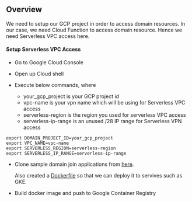 ##  Overview

We need to setup our GCP project in order to access domain resources. In our case, we need Cloud Function to access domain resource. Hence we need Serverless VPC access here.


####    Setup Serverless VPC Access

-   Go to Google Cloud Console

-   Open up Cloud shell

-   Execute below commands, where

    -   your_gcp_project is your GCP project id
    -   vpc-name is your vpn name which will be using for Serverless VPC access
    -   serverless-region is the region you used for serverless VPC access
    -   serverless-ip-range is an unused /28 IP range for Serverless VPN access

```shell
export DOMAIN_PROJECT_ID=your_gcp_project
export VPC_NAME=vpc-name
export SERVERLESS_REGION=serverless-region
export SERVERLESS_IP_RANGE=serverless-ip-range
```

-   Clone sample domain join applications from [here](https://github.com/GoogleCloudPlatform/gce-automated-ad-join/tree/master/register-computer).

    Also created a [Dockerfile](./src//auto-domain-join/register-computer/Dockerfile) so that we can deploy it to servives such as GKE.

-   Build docker image and push to Google Container Registry